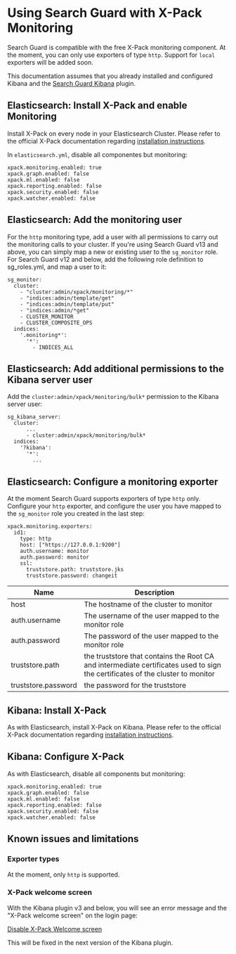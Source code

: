 # Using Search Guard with X-Pack Monitoring

Search Guard is compatible with the free X-Pack monitoring component. At the moment, you can only use exporters of type `http`. Support for `local` exporters will be added soon.

This documentation assumes that you already installed and configured Kibana and the [Search Guard Kibana](kibana.md) plugin.

## Elasticsearch: Install X-Pack and enable Monitoring

Install X-Pack on every node in your Elasticsearch Cluster. Please refer to the official X-Pack documentation regarding [installation instructions](https://www.elastic.co/guide/en/x-pack/current/installing-xpack.html).

In `elasticsearch.yml`, disable all componentes but monitoring:

```
xpack.monitoring.enabled: true
xpack.graph.enabled: false
xpack.ml.enabled: false
xpack.reporting.enabled: false
xpack.security.enabled: false
xpack.watcher.enabled: false
```

## Elasticsearch: Add the monitoring user

For the `http` monitoring type, add a user with all permissions to carry out the monitoring calls to your cluster. If you're using Search Guard v13 and above, you can simply map a new or existing user to the `sg_monitor` role. For Search Guard v12 and below, add the following role definition to sg_roles.yml, and map a user to it: 

```
sg_monitor:
  cluster:
    - "cluster:admin/xpack/monitoring/*"
    - "indices:admin/template/get"
    - "indices:admin/template/put"
    - "indices:admin/*get"
    - CLUSTER_MONITOR
    - CLUSTER_COMPOSITE_OPS
  indices:
    '.monitoring*':
      '*':
        - INDICES_ALL
```

## Elasticsearch: Add additional permissions to the Kibana server user

Add the `cluster:admin/xpack/monitoring/bulk*` permission to the Kibana server user:

```
sg_kibana_server:
  cluster:
      ...
      - cluster:admin/xpack/monitoring/bulk*
  indices:
    '?kibana':
      '*':
        ...
```

## Elasticsearch: Configure a monitoring exporter

At the moment Search Guard supports exporters of type `http` only. Configure your `http` exporter, and configure the user you have mapped to the `sg_monitor` role you created in the last step:

```
xpack.monitoring.exporters:
  id1:
    type: http
    host: ["https://127.0.0.1:9200"]
    auth.username: monitor
    auth.password: monitor
    ssl:
      truststore.path: truststore.jks
      truststore.password: changeit
```

| Name | Description |
|---|---|
| host  |  The hostname of the cluster to monitor |
| auth.username  |  The username of the user mapped to the monitor role|
| auth.password  |  The password of the user mapped to the monitor role|
| truststore.path | the truststore that contains the Root CA and intermediate certificates used to sign the certificates of the cluster to monitor |
| truststore.password | the password for the truststore |

## Kibana: Install X-Pack

As with Elasticsearch, install X-Pack on Kibana. Please refer to the official X-Pack documentation regarding [installation instructions](https://www.elastic.co/guide/en/x-pack/current/installing-xpack.html).
      
## Kibana: Configure X-Pack

As with Elasticsearch, disable all components but monitoring:

```
xpack.monitoring.enabled: true
xpack.graph.enabled: false
xpack.ml.enabled: false
xpack.reporting.enabled: false
xpack.security.enabled: false
xpack.watcher.enabled: false
```

## Known issues and limitations

### Exporter types

At the moment, only `http` is supported. 

### X-Pack welcome screen

With the Kibana plugin v3 and below, you will see an error message and the "X-Pack welcome screen" on the login page:

[Disable X-Pack Welcome screen](https://github.com/floragunncom/search-guard/issues/345)

This will be fixed in the next version of the Kibana plugin.